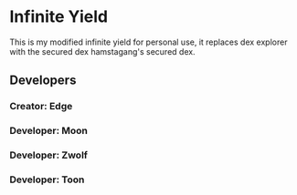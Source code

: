 # Infinite Yield 
This is my modified infinite yield for personal use, it replaces dex explorer with the secured dex hamstagang's secured dex.

## Developers
### Creator: Edge

### Developer: Moon
### Developer: Zwolf
### Developer: Toon
